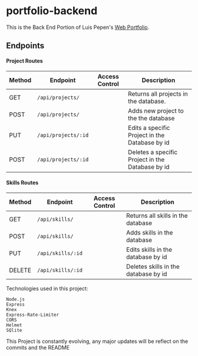 # portfolio-backend
This is the Back End Portion of Luis Pepen's [Web Portfolio](https://github.com/azatecas/portfolio-luis).

## Endpoints

#### Project Routes

| Method | Endpoint                                     | Access Control | Description                                                                                                                                                                                                                                      |
| ------ | -------------------------------------------- | -------------- | ------------------------------------------------------------------------------------------------------------------------------------------------------------------------------------------------------------------------------------------------ |
| GET    | `/api/projects/`            |                | Returns all projects in the database.|
| POST   | `/api/projects/`            |                | Adds new project to the the database|
| PUT    | `/api/projects/:id`            |                | Edits a specific Project in the Database by id|
| POST   | `/api/projects/:id`            |                | Deletes a specific Project in the Database by id|

#### Skills Routes

| Method | Endpoint                                     | Access Control | Description                                                                                                                                                                                                                                      |
| ------ | -------------------------------------------- | -------------- | ------------------------------------------------------------------------------------------------------------------------------------------------------------------------------------------------------------------------------------------------ |
| GET    | `/api/skills/` |                | Returns all skills in the database|
| POST   | `/api/skills/` |                | Adds skills in the database|
| PUT    | `/api/skills/:id` |                | Edits skills in the database by id|
| DELETE | `/api/skills/:id` |                | Deletes skills in the database by id|


Technologies used in this project:

    Node.js
    Express
    Knex
    Express-Rate-Limiter
    CORS
    Helmet
    SQlite

This Project is constantly evolving, any major updates will be reflect on the commits and the README


